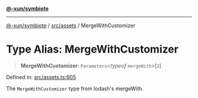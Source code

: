[**@-xun/symbiote**](../../../README.md)

***

[@-xun/symbiote](../../../README.md) / [src/assets](../README.md) / MergeWithCustomizer

# Type Alias: MergeWithCustomizer

> **MergeWithCustomizer**: `Parameters`\<*typeof* `mergeWith`\>\[`2`\]

Defined in: [src/assets.ts:605](https://github.com/Xunnamius/symbiote/blob/b0f6e46275dcd7f80ceb92f05b1e0795869afaf6/src/assets.ts#L605)

The `MergeWithCustomizer` type from lodash's mergeWith.
